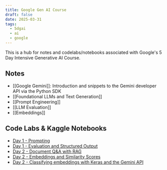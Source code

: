 ```yaml
---
title: Google Gen AI Course
draft: false
date: 2025-03-31
tags:
  - 5dgai
  - ai
  - google
---
```

This is a hub for notes and codelabs/notebooks associated with Google's 5 Day Intensive Generative AI Course.

## Notes

- [[Google Gemini]]: Introduction and snippets to the Gemini developer API via the Python SDK
- [[Foundational LLMs and Text Generation]]
- [[Prompt Engineering]]
- [[LLM Evaluation]]
- [[Embeddings]]

## Code Labs & Kaggle Notebooks

- [Day 1 - Prompting](https://www.kaggle.com/code/ekholme/day-1-prompting/edit)
- [Day 1 - Evaluation and Structured Output](https://www.kaggle.com/code/ekholme/day-1-evaluation-and-structured-output/edit)
- [Day 2 - Document Q&A with RAG](https://www.kaggle.com/code/ekholme/day-2-document-q-a-with-rag/edit)
- [Day 2 - Embeddings and Similarity Scores](https://www.kaggle.com/code/ekholme/day-2-embeddings-and-similarity-scores/edit)
- [Day 2 - Classifying embeddings with Keras and the Gemini API](https://www.kaggle.com/code/ekholme/day-2-classifying-embeddings-with-keras/edit)
